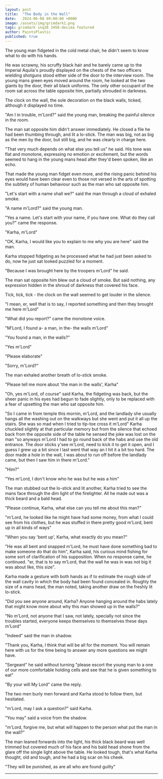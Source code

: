 ```yaml
---
layout: post
title:  "The Body in the Wall"
date:   2024-06-08 09:00:00 +0000
image: /assets/img/grimdark1.png
tags: grimdark inq28 3458-decima featured
author: PaintsPlastic
published: true
---
```


The young man fidgeted in the cold metal chair, he didn't seem to know what to do with his hands.

He was scrawny, his scruffy black hair  and he barely came up to the Imperial Aquila's proudly displayed on the chests of the two officers wielding shotguns stood either side of the door to the interview room. The young mans green eyes moved around the room, he looked at the two giants by the door, their all black uniforms. The only other occupant of the room sat across the table opposite him, partially shrouded in darkness.

The clock on the wall, the sole decoration on the black walls, ticked, although it displayed no time.

"Am I in trouble, m'Lord?" said the young man, breaking the painful silence in the room.

The man sat opposite him didn't answer immediately. He closed a file he had been thumbing through, and lit a lo-stick. The man was big, not as big as the men by the door, but still big, and he was clearly in charge here. 

"That very much depends on what else you tell us" he said. His tone was flat and monotone, expressing no emotion or excitement, but the words seemed to hang in the young mans head after they'd been spoken, like an echo.

That made the young man fidget even more, and the rising panic behind his eyes would have been clear even to those not versed in the arts of spotting the subtlety of human behaviour such as the man who sat opposite him.

"Let's start with a name shall we?" said the man through a cloud of exhaled smoke.

"A name m'Lord?" said the young man.

"Yes a name. Let's start with your name, if you have one. What do they call you?" came the response.

"Karha, m'Lord"

"OK, Karha, I would like you to explain to me why you are here" said the man.

Karha stopped fidgeting as he processed what he had just been asked to do, now he just sat looked puzzled for a moment.

"Because I was brought here by the troopers m'Lord" he said.

The man sat opposite him blew out a cloud of smoke. But said nothing, any expression hidden in the shroud of darkness that covered his face.

Tick, tick, tick - the clock on the wall seemed to get louder in the silence.

"I mean, er, well that is to say, I reported something and then they brought me here m'Lord"

"What did you report?" came the monotone voice.

"M'Lord, I found a- a man, in the- the walls m'Lord"

"You found a man, in the walls?"

"Yes m'Lord" 

"Please elaborate"

"Sorry, m'Lord?"

The man exhaled another breath of lo-stick smoke.

"Please tell me more about 'the man in the walls', Karha"

"Oh, yes m'Lord, of course" said Karha, the fidgeting was back, but the sheer panic in his eyes had begun to fade slightly, only to be replaced with a fear of upsetting the man who sat opposite him.

"So I came in from temple this mornin, m'Lord, and the landlady she usually hangs all the washing out on the walkways but she went and put it all up the stairs. She was so mad when I tried to tip-toe cross it m'Lord" Karha chuckled slightly at that particular memory but from the silence that echoed back from the opposite side of the table he sensed the joke was lost on the man "so anyways m'Lord I had to go round back of the habs and use the old entrance. The door sticks y'see m'Lord, need to kick it to get it open, and I guess I grew up a bit since I last went that way an I hit it a bit too hard. The door made a hole in the wall, I was about to run off before the landlady came, but then I saw him in there m'Lord."

"Him?"

"Yes m'Lord, I don't know who he was but he was a him"

The man stubbed out the lo-stick and lit another, Karha tried to see the mans face through the dim light of the firelighter. All he made out was a thick beard and a bald head.

"Please continue, Karha, what else can you tell me about this man?"

"m'Lord, he looked like he might have had some money, from what I could see from his clothes, but he was stuffed in there pretty good m'Lord, bent up in all kinds of ways"

"When you say 'bent up', Karha, what exactly do you mean?"

"He was all bent and snapped m'Lord, he must have done something bad to make someone do that do him", Karha said, his curious mind fishing for some sort of clarification of his supposition. When no response came, he continued. "er, that is to say m'Lord, that the wall he was in was not big it was about like, this size".

Karha made a gesture with both hands as if to estimate the rough side of the wall cavity in which the body had been found concealed in. Roughly the size of a mans head, the man noted, taking another draw on the freshly lit lo-stick.

"Did you see anyone around, Karha? Anyone hanging around the habs lately that might know more about why this man showed up in the walls?"

"No m'Lord, not anyone that I saw, not lately, specially not since the troubles started, everyone keeps themselves to themselves these days m'Lord"

"Indeed" said the man in shadow.

"Thank you, Karha, I think that will be all for the moment. You will remain here with us for the time being to answer any more questions we might have.

"Sergeant" he said without turning "please escort the young man to a one of our more comfortable holding cells and see that he is given something to eat"

"By your will My Lord" came the reply.

The two men burly men forward and Karha stood to follow them, but hesitated.

"m'Lord, may I ask a question?" said Karha.

"You may" said a voice from the shadow.

"m'Lord, forgive me, but what will happen to the person what put the man in the wall?"

The man leaned forwards into the light, his thick black beard was well trimmed but covered much of his face and his bald head shone from the glare off the single light above the table. He looked tough, that's what Karha thought, old and tough, and he had a big scar on his cheek.

"They will be punished, as are all who are found guilty"



---

